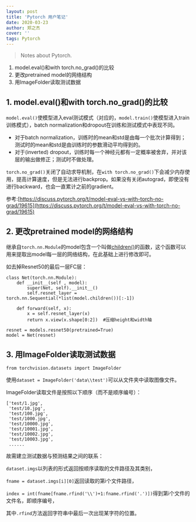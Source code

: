 ```yaml
---
layout: post
title: 'Pytorch 用户笔记'
date: 2020-03-23
author: 郑之杰
cover: ''
tags: Pytorch
---
```


> Notes about Pytorch.

1. model.eval()和with torch.no_grad()的比较
2. 更改pretrained model的网络结构
3. 用ImageFolder读取测试数据

## 1. model.eval()和with torch.no_grad()的比较
```model.eval()```使模型进入eval测试模式（对应的，```model.train()```使模型进入train训练模式），batch normalization和dropout在训练和测试模式中表现不同。

- 对于batch normalization，训练时的mean和std是由每一个批次计算得到；测试时的mean和std是由训练时的参数滑动平均得到的。
- 对于(inverted) dropout，训练时每一个神经元都有一定概率被舍弃，并对该层的输出做修正；测试时不做处理。

```torch.no_grad()```关闭了自动求导机制，在```with torch.no_grad()```下会减少内存使用，提高计算速度，但是无法进行backprop。如果没有关闭autograd，即使没有进行backward，也会一直累计之前的gradient。

参考:[https://discuss.pytorch.org/t/model-eval-vs-with-torch-no-grad/19615](https://discuss.pytorch.org/t/model-eval-vs-with-torch-no-grad/19615)

## 2. 更改pretrained model的网络结构
继承自```torch.nn.Module```的model包含一个叫做[children()](http://s0pytorch0org.icopy.site/docs/stable/nn.html?highlight=children#torch.nn.Module.children)的函数，这个函数可以用来提取出model每一层的网络结构，在此基础上进行修改即可。

如去掉Resnet50的最后一层FC层：
```
class Net(torch.nn.Module):
    def __init__(self , model):
        super(Net, self).__init__()
        self.resnet_layer = torch.nn.Sequential(*list(model.children())[:-1])
    
    def forward(self, x):
        x = self.resnet_layer(x)
        return x.view(x.shape[0:2])  #压缩height和width轴
    
resnet = models.resnet50(pretrained=True)
model = Net(resnet)
```

## 3. 用ImageFolder读取测试数据
```from torchvision.datasets import ImageFolder```

使用```dataset = ImageFolder('data\\test')```可以从文件夹中读取图像文件。

ImageFolder读取文件是按照以下顺序（而不是顺序编号）：

```
['test/1.jpg',
 'test/10.jpg',
 'test/100.jpg',
 'test/1000.jpg',
 'test/10000.jpg',
 'test/10001.jpg',
 'test/10002.jpg',
 'test/10003.jpg',
 ......
```

故需建立测试数据与预测结果之间的联系：

```dataset.imgs```以列表的形式返回按顺序读取的文件路径及其类别，

```fname = dataset.imgs[i][0]```返回读取的第i个文件路径，

```index = int(fname[fname.rfind('\\')+1:fname.rfind('.')])```得到第i个文件的文件名，即顺序编号，

其中```.rfind```方法返回字符串中最后一次出现某字符的位置。
